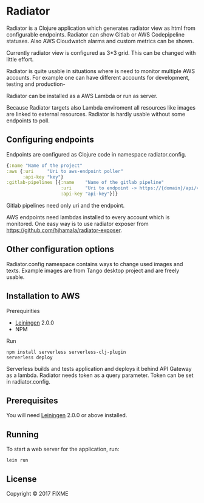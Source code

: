 # Radiator

Radiator is a Clojure application which generates radiator view as html from configurable
endpoints. Radiator can show Gitlab or AWS Codepipeline statuses. Also AWS Cloudwatch alarms 
and custom metrics can be shown.

Currently radiator view is configured as 3*3 grid. This can be changed with little effort.

Radiator is quite usable in situations where is need to monitor multiple AWS accounts. 
For example one can have different accounts for development, testing and production-

Radiator can be installed as a AWS Lambda or run as server. 

Because Radiator targets also Lambda enviroment all resources like images are linked
to external resources. Radiator is hardly usable without some endpoints to poll. 

## Configuring endpoints
Endpoints are configured as Clojure code in namespace radiator.config.
```clj
{:name "Name of the project"
:aws {:uri     "Uri to aws-endpoint poller"
      :api-key "key"}
:gitlab-pipelines [{:name    "Name of the gitlab pipeline"
                    :uri     "Uri to endpoint -> https://{domain}/api/v4/projects/{:id}/pipelines"
                    :api-key "api-key"}]}
```

Gitlab pipelines need only uri and the endpoint.

AWS endpoints need lambdas installed to every account which is monitored. One easy way is to use
radiator exposer from https://github.com/hjhamala/radiator-exposer.

## Other configuration options
Radiator.config namespace contains ways to change used images and texts. Example images are from Tango
desktop project and are freely usable. 

## Installation to AWS
Prerequirities
* [Leiningen][] 2.0.0
* NPM 

Run

    npm install serverless serverless-clj-plugin
    serverless deploy 

Serverless builds and tests application and deploys it behind API Gateway as a lambda.
Radiator needs token as a query parameter. Token can be set in radiator.config.

## Prerequisites

You will need [Leiningen][] 2.0.0 or above installed.

[leiningen]: https://github.com/technomancy/leiningen

## Running

To start a web server for the application, run:

    lein run

## License

Copyright © 2017 FIXME
